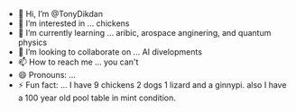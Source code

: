 - 👋 Hi, I’m @TonyDikdan
- 👀 I’m interested in ... chickens
- 🌱 I’m currently learning ... aribic, arospace anginering, and quantum physics
- 💞️ I’m looking to collaborate on ... AI divelopments
- 📫 How to reach me ... you can't
- 😄 Pronouns: ...
- ⚡ Fun fact: ... I have 9 chickens 2 dogs 1 lizard and a ginnypi. also I have a 100 year old pool table in mint condition.

<!---
TonyDikdan/TonyDikdan is a ✨ special ✨ repository because its `README.md` (this file) appears on your GitHub profile.
You can click the Preview link to take a look at your changes.
--->
